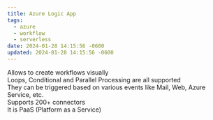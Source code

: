 ```yaml
---
title: Azure Logic App
tags:
  - azure
  - workflow
  - serverless
date: 2024-01-28 14:15:56 -0600
updated: 2024-01-28 14:15:56 -0600
---
```


Allows to create workflows visually  
Loops, Conditional and Parallel Processing are all supported  
They can be triggered based on various events like Mail, Web, Azure Service, etc.  
Supports 200+ connectors  
It is PaaS (Platform as a Service)
